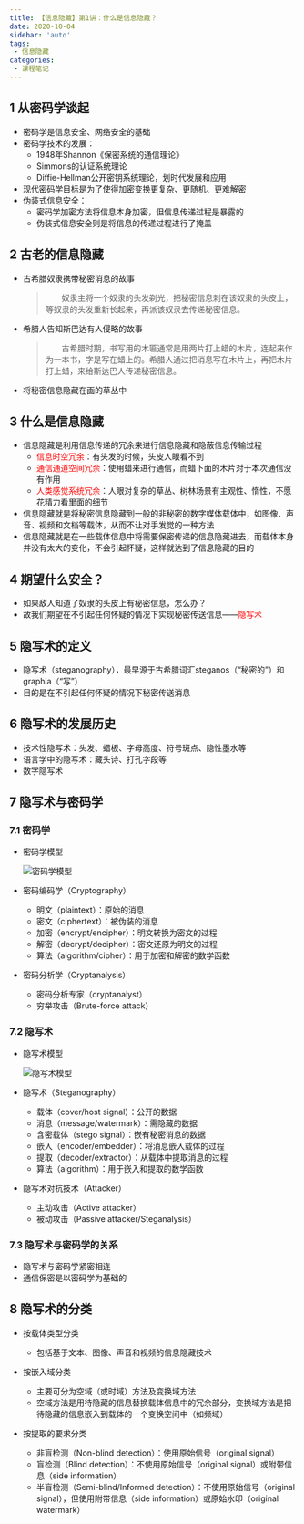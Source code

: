 ```yaml
---
title: 【信息隐藏】第1讲：什么是信息隐藏？
date: 2020-10-04
sidebar: 'auto'
tags:
 - 信息隐藏
categories:
 - 课程笔记
---
```


## 1 从密码学谈起

- 密码学是信息安全、网络安全的基础
- 密码学技术的发展：
  - 1948年Shannon《保密系统的通信理论》
  - Simmons的认证系统理论
  - Diffie-Hellman公开密钥系统理论，划时代发展和应用
- 现代密码学目标是为了使得加密变换更复杂、更随机、更难解密
- 伪装式信息安全：
  - 密码学加密方法将信息本身加密，但信息传递过程是暴露的
  - 伪装式信息安全则是将信息的传递过程进行了掩盖

## 2 古老的信息隐藏

- 古希腊奴隶携带秘密消息的故事

  > &emsp;&emsp;奴隶主将一个奴隶的头发剃光，把秘密信息刺在该奴隶的头皮上，等奴隶的头发重新长起来，再派该奴隶去传递秘密信息。

- 希腊人告知斯巴达有人侵略的故事

  >&emsp;&emsp;古希腊时期，书写用的木匾通常是用两片打上蜡的木片，连起来作为一本书，字是写在蜡上的。希腊人通过把消息写在木片上，再把木片打上蜡，来给斯达巴人传递秘密信息。

- 将秘密信息隐藏在画的草丛中

## 3 什么是信息隐藏

- 信息隐藏是利用信息传递的冗余来进行信息隐藏和隐蔽信息传输过程
  - <font color=red>信息时空冗余</font>：有头发的时候，头皮人眼看不到
  - <font color=red>通信通道空间冗余</font>：使用蜡来进行通信，而蜡下面的木片对于本次通信没有作用
  - <font color=red>人类感觉系统冗余</font>：人眼对复杂的草丛、树林场景有主观性、惰性，不愿花精力看里面的细节
- 信息隐藏就是将秘密信息隐藏到一般的非秘密的数字媒体载体中，如图像、声音、视频和文档等载体，从而不让对手发觉的一种方法
- 信息隐藏就是在一些载体信息中将需要保密传递的信息隐藏进去，而载体本身并没有太大的变化，不会引起怀疑，这样就达到了信息隐藏的目的

## 4 期望什么安全？

- 如果敌人知道了奴隶的头皮上有秘密信息，怎么办？
- 故我们期望在不引起任何怀疑的情况下实现秘密传送信息——<font color=red>隐写术</font>

## 5 隐写术的定义

- 隐写术（steganography），最早源于古希腊词汇steganos（“秘密的”）和graphia（“写”）
- 目的是在不引起任何怀疑的情况下秘密传送消息

## 6 隐写术的发展历史

- 技术性隐写术：头发、蜡板、字母高度、符号斑点、隐性墨水等
- 语言学中的隐写术：藏头诗、打孔字段等
- 数字隐写术

## 7 隐写术与密码学

### 7.1 密码学

- 密码学模型

  ![密码学模型](/views/密码学模型.png)

- 密码编码学（Cryptography）

  - 明文（plaintext）：原始的消息
  - 密文（ciphertext）：被伪装的消息
  - 加密（encrypt/encipher）：明文转换为密文的过程
  - 解密（decrypt/decipher）：密文还原为明文的过程
  - 算法（algorithm/cipher）：用于加密和解密的数学函数

- 密码分析学（Cryptanalysis）
  - 密码分析专家（cryptanalyst）
  - 穷举攻击（Brute-force attack）

### 7.2 隐写术

- 隐写术模型

  ![隐写术模型](/views/隐写术模型.png)

- 隐写术（Steganography）

  - 载体（cover/host signal）：公开的数据
  - 消息（message/watermark）：需隐藏的数据
  - 含密载体（stego signal）：嵌有秘密消息的数据
  - 嵌入（encoder/embedder）：将消息嵌入载体的过程
  - 提取（decoder/extractor）：从载体中提取消息的过程
  - 算法（algorithm）：用于嵌入和提取的数学函数

- 隐写术对抗技术（Attacker）

  - 主动攻击（Active attacker）
  - 被动攻击（Passive attacker/Steganalysis）

### 7.3 隐写术与密码学的关系

- 隐写术与密码学紧密相连
- 通信保密是以密码学为基础的

## 8 隐写术的分类

- 按载体类型分类

  - 包括基于文本、图像、声音和视频的信息隐藏技术

- 按嵌入域分类

  - 主要可分为空域（或时域）方法及变换域方法
  - 空域方法是用待隐藏的信息替换载体信息中的冗余部分，变换域方法是把待隐藏的信息嵌入到载体的一个变换空间中（如频域）

- 按提取的要求分类

  - 非盲检测（Non-blind detection）：使用原始信号（original signal）
  - 盲检测（Blind detection）：不使用原始信号（original signal）或附带信息（side information）
  - 半盲检测（Semi-blind/Informed detection）：不使用原始信号（original signal），但使用附带信息（side information）或原始水印（original watermark）